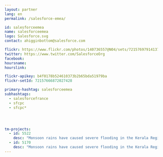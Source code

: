 ```yaml
---
layout: partner
lang: en
permalink: /salesforce-emea/

id: salesforceemea
name: salesforceemea
logo: Salesforce.svg
contact: ahigginbottom@salesforce.com

flickr: https://www.flickr.com/photos/140736557@N04/sets/72157697914137314/
twitter: https://www.twitter.com/SalesforceOrg
facebook:
hoursname:
hourslink:

flickr-apikey: b4f0178b524610373b2b65bda51979ba
flickr-setId: 72157666872027428

primary-hashtag: salesforceemea
subhashtags:
  - salesforcefrance
  - sfcpc
  - sfcpc*




tm-projects:
  - id: 5522
    desc: "Monsoon rains have caused severe flooding in the Kerala Region of India. Your help is needed to map affect areas so aid agencies and local responders can better assist in the recovery. HOT has received request of local expert mappers and people doing online coordinated mapping, as well as many people who want to contribute map data asking how to improve and add to OSM data."
  - id: 5170
    desc: "Monsoon rains have caused severe flooding in the Kerala Region of India. Your help is needed to map affect areas so aid agencies and local responders can better assist in the recovery. HOT has received request of local expert mappers and people doing online coordinated mapping, as well as many people who want to contribute map data asking how to improve and add to OSM data."
---
```

